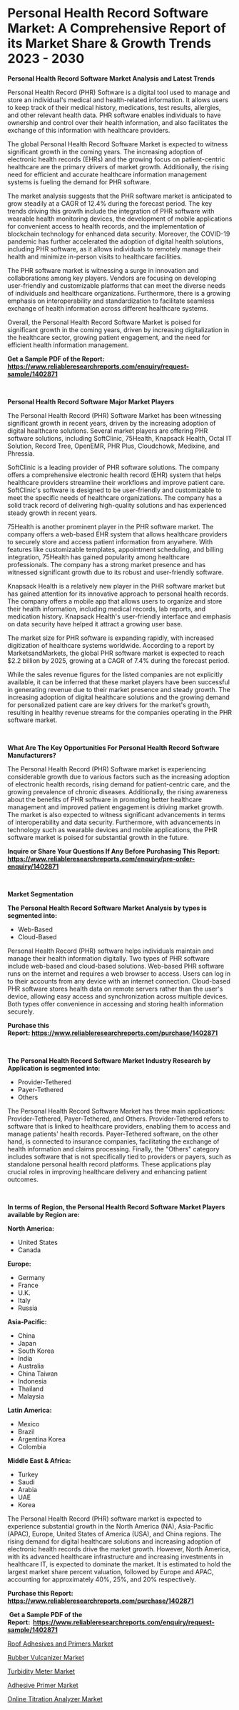 <p><h1>Personal Health Record Software Market: A Comprehensive Report of its Market Share & Growth Trends 2023 - 2030</h1></p><p><strong>Personal Health Record Software Market Analysis and Latest Trends</strong></p>
<p><p>Personal Health Record (PHR) Software is a digital tool used to manage and store an individual's medical and health-related information. It allows users to keep track of their medical history, medications, test results, allergies, and other relevant health data. PHR software enables individuals to have ownership and control over their health information, and also facilitates the exchange of this information with healthcare providers.</p><p>The global Personal Health Record Software Market is expected to witness significant growth in the coming years. The increasing adoption of electronic health records (EHRs) and the growing focus on patient-centric healthcare are the primary drivers of market growth. Additionally, the rising need for efficient and accurate healthcare information management systems is fueling the demand for PHR software.</p><p>The market analysis suggests that the PHR software market is anticipated to grow steadily at a CAGR of 12.4% during the forecast period. The key trends driving this growth include the integration of PHR software with wearable health monitoring devices, the development of mobile applications for convenient access to health records, and the implementation of blockchain technology for enhanced data security. Moreover, the COVID-19 pandemic has further accelerated the adoption of digital health solutions, including PHR software, as it allows individuals to remotely manage their health and minimize in-person visits to healthcare facilities.</p><p>The PHR software market is witnessing a surge in innovation and collaborations among key players. Vendors are focusing on developing user-friendly and customizable platforms that can meet the diverse needs of individuals and healthcare organizations. Furthermore, there is a growing emphasis on interoperability and standardization to facilitate seamless exchange of health information across different healthcare systems.</p><p>Overall, the Personal Health Record Software Market is poised for significant growth in the coming years, driven by increasing digitalization in the healthcare sector, growing patient engagement, and the need for efficient health information management.</p></p>
<p><strong>Get a Sample PDF of the Report:&nbsp; <a href="https://www.reliableresearchreports.com/enquiry/request-sample/1402871">https://www.reliableresearchreports.com/enquiry/request-sample/1402871</a></strong></p>
<p>&nbsp;</p>
<p><strong>Personal Health Record Software Major Market Players</strong></p>
<p><p>The Personal Health Record (PHR) Software Market has been witnessing significant growth in recent years, driven by the increasing adoption of digital healthcare solutions. Several market players are offering PHR software solutions, including SoftClinic, 75Health, Knapsack Health, Octal IT Solution, Record Tree, OpenEMR, PHR Plus, Cloudchowk, Medixine, and Phressia. </p><p>SoftClinic is a leading provider of PHR software solutions. The company offers a comprehensive electronic health record (EHR) system that helps healthcare providers streamline their workflows and improve patient care. SoftClinic's software is designed to be user-friendly and customizable to meet the specific needs of healthcare organizations. The company has a solid track record of delivering high-quality solutions and has experienced steady growth in recent years.</p><p>75Health is another prominent player in the PHR software market. The company offers a web-based EHR system that allows healthcare providers to securely store and access patient information from anywhere. With features like customizable templates, appointment scheduling, and billing integration, 75Health has gained popularity among healthcare professionals. The company has a strong market presence and has witnessed significant growth due to its robust and user-friendly software.</p><p>Knapsack Health is a relatively new player in the PHR software market but has gained attention for its innovative approach to personal health records. The company offers a mobile app that allows users to organize and store their health information, including medical records, lab reports, and medication history. Knapsack Health's user-friendly interface and emphasis on data security have helped it attract a growing user base.</p><p>The market size for PHR software is expanding rapidly, with increased digitization of healthcare systems worldwide. According to a report by MarketsandMarkets, the global PHR software market is expected to reach $2.2 billion by 2025, growing at a CAGR of 7.4% during the forecast period.</p><p>While the sales revenue figures for the listed companies are not explicitly available, it can be inferred that these market players have been successful in generating revenue due to their market presence and steady growth. The increasing adoption of digital healthcare solutions and the growing demand for personalized patient care are key drivers for the market's growth, resulting in healthy revenue streams for the companies operating in the PHR software market.</p></p>
<p>&nbsp;</p>
<p><strong>What Are The Key Opportunities For Personal Health Record Software Manufacturers?</strong></p>
<p><p>The Personal Health Record (PHR) Software market is experiencing considerable growth due to various factors such as the increasing adoption of electronic health records, rising demand for patient-centric care, and the growing prevalence of chronic diseases. Additionally, the rising awareness about the benefits of PHR software in promoting better healthcare management and improved patient engagement is driving market growth. The market is also expected to witness significant advancements in terms of interoperability and data security. Furthermore, with advancements in technology such as wearable devices and mobile applications, the PHR software market is poised for substantial growth in the future.</p></p>
<p><strong>Inquire or Share Your Questions If Any Before Purchasing This Report: <a href="https://www.reliableresearchreports.com/enquiry/pre-order-enquiry/1402871">https://www.reliableresearchreports.com/enquiry/pre-order-enquiry/1402871</a></strong></p>
<p>&nbsp;</p>
<p><strong>Market Segmentation</strong></p>
<p><strong>The Personal Health Record Software Market Analysis by types is segmented into:</strong></p>
<p><ul><li>Web-Based</li><li>Cloud-Based</li></ul></p>
<p><p>Personal Health Record (PHR) software helps individuals maintain and manage their health information digitally. Two types of PHR software include web-based and cloud-based solutions. Web-based PHR software runs on the internet and requires a web browser to access. Users can log in to their accounts from any device with an internet connection. Cloud-based PHR software stores health data on remote servers rather than the user's device, allowing easy access and synchronization across multiple devices. Both types offer convenience in accessing and storing health information securely.</p></p>
<p><strong>Purchase this Report:&nbsp;<a href="https://www.reliableresearchreports.com/purchase/1402871">https://www.reliableresearchreports.com/purchase/1402871</a></strong></p>
<p>&nbsp;</p>
<p><strong>The Personal Health Record Software Market Industry Research by Application is segmented into:</strong></p>
<p><ul><li>Provider-Tethered</li><li>Payer-Tethered</li><li>Others</li></ul></p>
<p><p>The Personal Health Record Software Market has three main applications: Provider-Tethered, Payer-Tethered, and Others. Provider-Tethered refers to software that is linked to healthcare providers, enabling them to access and manage patients' health records. Payer-Tethered software, on the other hand, is connected to insurance companies, facilitating the exchange of health information and claims processing. Finally, the "Others" category includes software that is not specifically tied to providers or payers, such as standalone personal health record platforms. These applications play crucial roles in improving healthcare delivery and enhancing patient outcomes.</p></p>
<p>&nbsp;</p>
<p><strong>In terms of Region, the Personal Health Record Software Market Players available by Region are:</strong></p>
<p>
    <p> <strong> North America: </strong>
        <ul>
            <li>United States</li>
            <li>Canada</li>
        </ul>
        </p> 
    <p> <strong> Europe: </strong>
        <ul>
            <li>Germany</li>
            <li>France</li>
            <li>U.K.</li>
            <li>Italy</li>
            <li>Russia</li>
        </ul>
        </p> 
    <p> <strong> Asia-Pacific: </strong>
        <ul>
            <li>China</li>
            <li>Japan</li>
            <li>South Korea</li>
            <li>India</li>
            <li>Australia</li>
            <li>China Taiwan</li>
            <li>Indonesia</li>
            <li>Thailand</li>
            <li>Malaysia</li>
        </ul>
        </p> 
    <p> <strong> Latin America: </strong>
        <ul>
            <li>Mexico</li>
            <li>Brazil</li>
            <li>Argentina Korea</li>
            <li>Colombia</li>
        </ul>
        </p> 
    <p> <strong> Middle East & Africa: </strong>
        <ul>
            <li>Turkey</li>
            <li>Saudi</li>
            <li>Arabia</li>
            <li>UAE</li>
            <li>Korea</li>
        </ul>
    </p>
    </p>
<p><p>The Personal Health Record (PHR) software market is expected to experience substantial growth in the North America (NA), Asia-Pacific (APAC), Europe, United States of America (USA), and China regions. The rising demand for digital healthcare solutions and increasing adoption of electronic health records drive the market growth. However, North America, with its advanced healthcare infrastructure and increasing investments in healthcare IT, is expected to dominate the market. It is estimated to hold the largest market share percent valuation, followed by Europe and APAC, accounting for approximately 40%, 25%, and 20% respectively.</p></p>
<p><strong>Purchase this Report: <a href="https://www.reliableresearchreports.com/purchase/1402871">https://www.reliableresearchreports.com/purchase/1402871</a></strong></p>
<p>&nbsp;<strong>Get a Sample PDF of the Report:&nbsp;&nbsp;<a href="https://www.reliableresearchreports.com/enquiry/request-sample/1402871">https://www.reliableresearchreports.com/enquiry/request-sample/1402871</a></strong></p>
<p><strong></strong></p>
<p><p><a href="https://github.com/luckyshygirl/Market-Research-Report-List-1/blob/main/roof-adhesives-and-primers-market.md">Roof Adhesives and Primers Market</a></p><p><a href="https://medium.com/@rosejohnson762014/rubber-vulcanizer-market-comprehensive-assessment-by-type-application-and-geography-cf7a700a41be">Rubber Vulcanizer Market</a></p><p><a href="https://medium.com/@joanobrien1990/turbidity-meter-market-share-evolution-and-market-growth-trends-2023-2030-d1d1a61a16f6">Turbidity Meter Market</a></p><p><a href="https://github.com/vimar16th/Market-Research-Report-List-1/blob/main/adhesive-primer-market.md">Adhesive Primer Market</a></p><p><a href="https://medium.com/@tiffanytran1905/online-titration-analyzer-market-analysis-its-cagr-market-segmentation-and-global-industry-90d60c1a7e0a">Online Titration Analyzer Market</a></p></p>